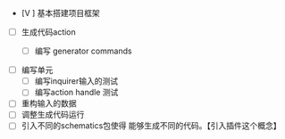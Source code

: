- [V ]  基本搭建项目框架

- [ ]  生成代码action
    - [ ]  编写 generator commands
    

- [ ]  编写单元
    - [ ]  编写inquirer输入的测试
    - [ ]  编写action handle 测试
- [ ] 重构输入的数据
- [ ] 调整生成代码运行
- [ ] 引入不同的schematics包使得 能够生成不同的代码。【引入插件这个概念】